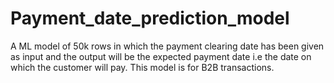 # Payment_date_prediction_model
A ML model of 50k rows in which the payment clearing date has been given as input and the output will be the expected payment date i.e the date on which the customer will pay. This model is for B2B transactions.
